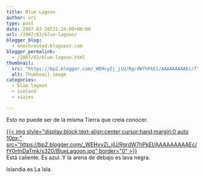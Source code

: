 ```yaml
---
title: Blue Lagoon
author: uri
type: post
date: 2007-03-28T21:24:00+00:00
url: /2007/03/blue-lagoon/
blogger_blog:
  - enochrooted.blogspot.com
blogger_permalink:
  - /2007/03/blue-lagoon.html
thumbnail:
  src: "https://bp2.blogger.com/_WEHvyZj_jiU/RgrdW7hPkEI/AAAAAAAAAEc/fY0rtnDaTmk/s320/BlueLagoon.jpg"
  alt: Thumbnail image
categories:
  - blue lagoon
  - iceland
  - viajes

---
```

Esto no puede ser de la misma Tierra que creía conocer.

[{{< img style="display:block;text-align:center;cursor:hand;margin:0 auto 10px;" src="https://bp2.blogger.com/_WEHvyZj_jiU/RgrdW7hPkEI/AAAAAAAAAEc/fY0rtnDaTmk/s320/BlueLagoon.jpg" border="0" >}}][1]  
Está caliente. Es azul. Y la arena de debajo es lava negra. 

Islandia es La Isla.

 [1]: https://bp2.blogger.com/_WEHvyZj_jiU/RgrdW7hPkEI/AAAAAAAAAEc/fY0rtnDaTmk/s1600-h/BlueLagoon.jpg